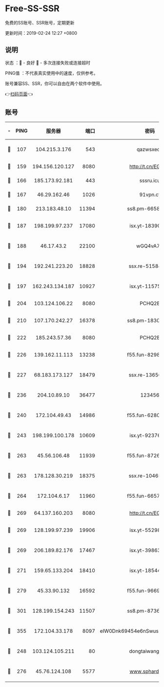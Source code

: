 # Free-SS-SSR

免费的SS账号、SSR账号，定期更新

更新时间：2019-02-24 12:27 +0800

## 说明

状态     ：🙂 - 良好 🙁 - 多次连接失败或连接超时

PING值   ：不代表真实使用中的速度，仅供参考。

账号兼容SS、SSR，你可以自由在两个软件中使用。

👉[扫码页面](https://liesauer.github.io/free-ss-ssr.github.io/)👈

## 账号

|-|PING|服务器|端口|密码|加密方式|区域|
|:----:|:----:|:-----:|-----:|:----:|:----:|:----:|
|🙂|107|104.215.3.176|543|qazwsxedc|aes-256-gcm|JP|
|🙂|159|194.156.120.127|8080|http://t.cn/EGJIyrl|rc4-md5|RU|
|🙂|166|185.173.92.181|443|sssru.icu|rc4-md5|RU|
|🙂|167|46.29.162.46|1026|91vpn.cf|rc4-md5|RU|
|🙂|180|213.183.48.10|11394|ss8.pm-66583704|rc4-md5|RU|
|🙂|187|198.199.97.237|17080|isx.yt-18390147|aes-256-cfb|US|
|🙂|188|46.17.43.2|22100|wGQ4vA7D|aes-256-gcm|RU|
|🙂|194|192.241.223.20|18828|ssx.re-51584753|aes-256-cfb|US|
|🙂|197|162.243.134.187|10927|isx.yt-11575973|aes-256-cfb|US|
|🙂|204|103.124.106.22|8080|PCHQ2E|rc4-md5|US|
|🙂|210|107.170.242.27|16378|ss8.pm-18305798|aes-256-cfb|US|
|🙂|222|185.243.57.36|8080|PCHQ2E|rc4-md5|US|
|🙂|226|139.162.11.113|13238|f55.fun-82987043|aes-256-cfb|SG|
|🙂|227|68.183.173.127|18479|ssx.re-13656982|aes-256-cfb|US|
|🙂|236|204.10.89.10|36477|123456|aes-256-cfb|US|
|🙂|240|172.104.49.43|14986|f55.fun-62809242|aes-256-cfb|SG|
|🙂|243|198.199.100.178|10609|isx.yt-92376934|aes-256-cfb|US|
|🙂|263|45.56.106.48|11939|f55.fun-87263738|aes-256-cfb|US|
|🙂|263|178.128.30.219|18375|ssx.re-10465888|aes-256-cfb|SG|
|🙂|264|172.104.6.17|11960|f55.fun-66579166|aes-256-cfb|US|
|🙂|269|64.137.160.203|8080|http://t.cn/EGJIyrl|rc4-md5|CA|
|🙂|269|128.199.97.239|19906|isx.yt-55298055|aes-256-cfb|SG|
|🙂|269|206.189.82.176|17467|isx.yt-39863046|aes-256-cfb|SG|
|🙂|271|159.65.133.204|18410|isx.yt-18544574|aes-256-cfb|SG|
|🙂|279|45.33.90.132|16592|f55.fun-96694755|aes-256-cfb|US|
|🙂|301|128.199.154.243|11507|ss8.pm-87365089|aes-256-cfb|SG|
|🙂|355|172.104.33.178|8097|eIW0Dnk69454e6nSwuspv9DmS201tQ0D|aes-256-cfb|SG|
|🙂|248|103.124.105.211|80|dongtaiwang.com|aes-256-cfb|US|
|🙂|276|45.76.124.108|5577|www.sphard.com|aes-256-cfb|AU|
